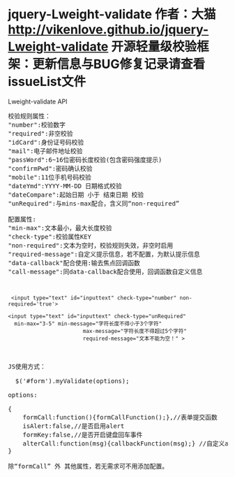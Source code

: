 jquery-Lweight-validate
作者：大猫
http://vikenlove.github.io/jquery-Lweight-validate
开源轻量级校验框架：更新信息与BUG修复记录请查看issueList文件
=========================================================================================
Lweight-validate API
<pre>
校验规则属性：
"number":校验数字
"required":非空校验
"idCard":身份证号码校验
"mail":电子邮件地址校验
"passWord":6~16位密码长度校验(包含密码强度提示)
"confirmPwd":密码确认校验
"mobile":11位手机号码校验
"dateYmd":YYYY-MM-DD 日期格式校验
"dateCompare":起始日期 小于 结束日期 校验
"unRequired":与mins-max配合，含义同“non-required”

配置属性:
"min-max":文本最小，最大长度校验
"check-type":校验属性KEY
"non-required":文本为空时，校验规则失效，非空时启用
"required-message":自定义提示信息，若不配置，为默认提示信息
"data-callback"配合使用:输去焦点回调函数
"call-message":同data-callback配合使用，回调函数自定义信息

<code>

 &lt;input type="text" id="inputtext" check-type="number" non-required='true'&gt;

&lt;input type="text" id="inputtext" check-type="unRequired" 
  min-max="3-5" min-message="字符长度不得小于3个字符" 
						max-message="字符长度不得超过5个字符"  
						required-message="文本不能为空！" &gt;

</code>

JS使用方式：

  $('#form').myValidate(options);						

options:

{
	formCall:function(){formCallFunction();},//表单提交函数
	isAlert:false,//是否启用alert
	formKey:false,//是否开启键盘回车事件
	alterCall:function(msg){callbackFunction(msg);}	//自定义alert		
}

除“formCall” 外 其他属性，若无需求可不用添加配置。
</pre>
